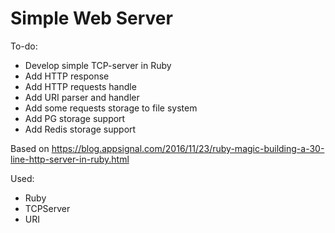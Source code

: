 # Simple Web Server

To-do:

- Develop simple TCP-server in Ruby
- Add HTTP response
- Add HTTP requests handle
- Add URI parser and handler
- Add some requests storage to file system
- Add PG storage support
- Add Redis storage support

Based on https://blog.appsignal.com/2016/11/23/ruby-magic-building-a-30-line-http-server-in-ruby.html

Used:

- Ruby
- TCPServer
- URI
